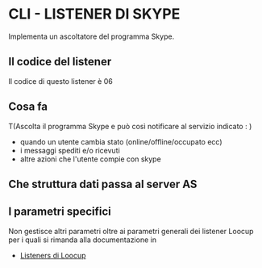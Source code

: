 # CLI -  LISTENER DI SKYPE
Implementa un ascoltatore del programma Skype.

## Il codice del listener
Il codice di questo listener è 06

## Cosa fa
 T(Ascolta il programma Skype e può così notificare al servizio indicato : )
- quando un utente cambia stato (online/offline/occupato ecc)
- i messaggi spediti e/o  ricevuti
- altre azioni che l'utente compie con skype


## Che struttura dati passa al server AS
## I parametri specifici
Non gestisce altri parametri oltre ai parametri generali dei listener Loocup per i quali si rimanda alla documentazione in
- [Listeners di Loocup](Sorgenti/DOC/OG/V3/CLI)

